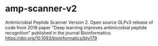 # amp-scanner-v2
Antimicrobial Peptide Scanner Version 2. Open source GLPv3 release of code from 2018 paper "Deep learning improves antimicrobial peptide recognition" published in the journal Bioinformatics: https://doi.org/10.1093/bioinformatics/bty179
